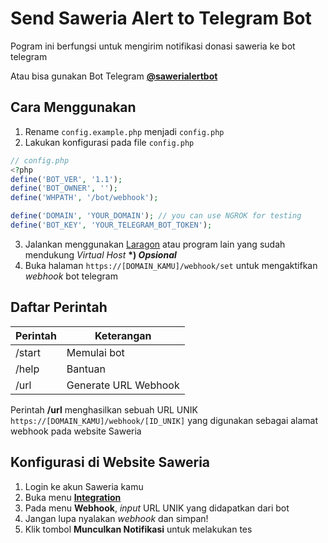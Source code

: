 # Send Saweria Alert to Telegram Bot

Pogram ini berfungsi untuk mengirim notifikasi donasi saweria ke bot telegram

Atau bisa gunakan Bot Telegram [**@sawerialertbot**](https://t.me/sawerialertbot)

## Cara Menggunakan

1. Rename `config.example.php` menjadi `config.php`
2. Lakukan konfigurasi pada file `config.php`

```php
// config.php
<?php
define('BOT_VER', '1.1');
define('BOT_OWNER', '');
define('WHPATH', '/bot/webhook');

define('DOMAIN', 'YOUR_DOMAIN'); // you can use NGROK for testing
define('BOT_KEY', 'YOUR_TELEGRAM_BOT_TOKEN');
```

3. Jalankan menggunakan [Laragon](https://laragon.org/) atau program lain yang sudah mendukung _Virtual Host_ **\*) _Opsional_**
4. Buka halaman `https://[DOMAIN_KAMU]/webhook/set` untuk mengaktifkan _webhook_ bot telegram

## Daftar Perintah

| Perintah | Keterangan           |
| -------- | -------------------- |
| /start   | Memulai bot          |
| /help    | Bantuan              |
| /url     | Generate URL Webhook |

Perintah **/url** menghasilkan sebuah URL UNIK `https://[DOMAIN_KAMU]/webhook/[ID_UNIK]` yang digunakan sebagai alamat webhook pada website Saweria

## Konfigurasi di Website Saweria

1. Login ke akun Saweria kamu
2. Buka menu [**Integration**](https://saweria.co/admin/integrations)
3. Pada menu **Webhook**, _input_ URL UNIK yang didapatkan dari bot
4. Jangan lupa nyalakan _webhook_ dan simpan!
5. Klik tombol **Munculkan Notifikasi** untuk melakukan tes
